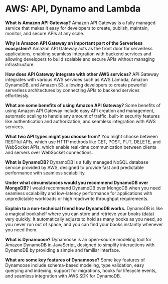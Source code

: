# AWS: API, Dynamo and Lambda

**What is Amazon API Gateway?**
Amazon API Gateway is a fully managed service that makes it easy for developers to create, publish, maintain, monitor, and secure APIs at any scale.

**Why is Amazon API Gateway an important part of the Serverless ecosystem?**
Amazon API Gateway acts as the front door for serverless applications, enabling seamless integration with backend services and allowing developers to build scalable and secure APIs without managing infrastructure.

**How does API Gateway integrate with other AWS services?**
API Gateway integrates with various AWS services such as AWS Lambda, Amazon DynamoDB, and Amazon S3, allowing developers to create powerful serverless architectures by connecting APIs to backend services effortlessly.

**What are some benefits of using Amazon API Gateway?**
Some benefits of using Amazon API Gateway include easy API creation and management, automatic scaling to handle any amount of traffic, built-in security features like authentication and authorization, and seamless integration with AWS services.

**What two API types might you choose from?**
You might choose between RESTful APIs, which use HTTP methods like GET, POST, PUT, DELETE, and WebSocket APIs, which enable real-time communication between clients and servers over WebSocket connections.

**What is DynamoDB?**
DynamoDB is a fully managed NoSQL database service provided by AWS, designed to provide fast and predictable performance with seamless scalability.

**Under what circumstances would you recommend DynamoDB over MongoDB?**
I would recommend DynamoDB over MongoDB when you need seamless scalability and low-latency performance for applications with unpredictable workloads or high read/write throughput requirements.

**Explain to a non-technical friend how DynamoDB works.**
DynamoDB is like a magical bookshelf where you can store and retrieve your books (data) very quickly. It automatically adjusts to hold as many books as you need, so you never run out of space, and you can find your books instantly whenever you need them.

**What is Dynamoose?**
Dynamoose is an open-source modeling tool for Amazon DynamoDB in JavaScript, designed to simplify interactions with DynamoDB by providing a simple and familiar interface.

**What are some key features of Dynamoose?**
Some key features of Dynamoose include schema-based modeling, type validation, easy querying and indexing, support for migrations, hooks for lifecycle events, and seamless integration with AWS SDK for DynamoDB.
